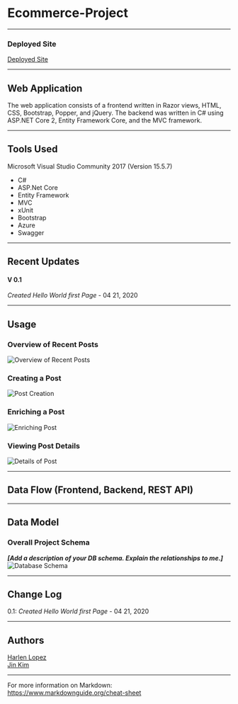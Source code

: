 # Ecommerce-Project
---
### Deployed Site

[Deployed Site](https://e-commercemvc.azurewebsites.net/)

---
## Web Application

The web application consists of a frontend written in Razor views, HTML, CSS,
Bootstrap, Popper, and jQuery. The backend was written in C# using ASP.NET Core 2, Entity Framework Core, and the MVC framework.



---

## Tools Used
Microsoft Visual Studio Community 2017 (Version 15.5.7)

- C#
- ASP.Net Core
- Entity Framework
- MVC
- xUnit
- Bootstrap
- Azure
- Swagger

---

## Recent Updates

#### V 0.1
*Created Hello World first Page* -  04 21, 2020

---

## Usage

### Overview of Recent Posts
![Overview of Recent Posts](https://via.placeholder.com/500x250)

### Creating a Post
![Post Creation](https://via.placeholder.com/500x250)

### Enriching a Post
![Enriching Post](https://via.placeholder.com/500x250)

### Viewing Post Details
![Details of Post](https://via.placeholder.com/500x250)

---
## Data Flow (Frontend, Backend, REST API)


---
## Data Model

### Overall Project Schema
***[Add a description of your DB schema. Explain the relationships to me.]***  
![Database Schema](/assets/img/ERD.png)

---

## Change Log
0.1: *Created Hello World first Page* -  04 21, 2020


---

## Authors
[Harlen Lopez](https://github.com/harlenlopez)  
[Jin Kim](https://github.com/jinwoov)

---

For more information on Markdown: https://www.markdownguide.org/cheat-sheet